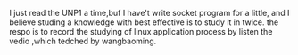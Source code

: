 I just read the UNP1 a time,buf I have't write socket program for a little,
and I believe studing a knowledge with best effective is to study it in twice.
the respo is to record the studying of linux application process by listen the vedio ,which tedched by wangbaoming.

